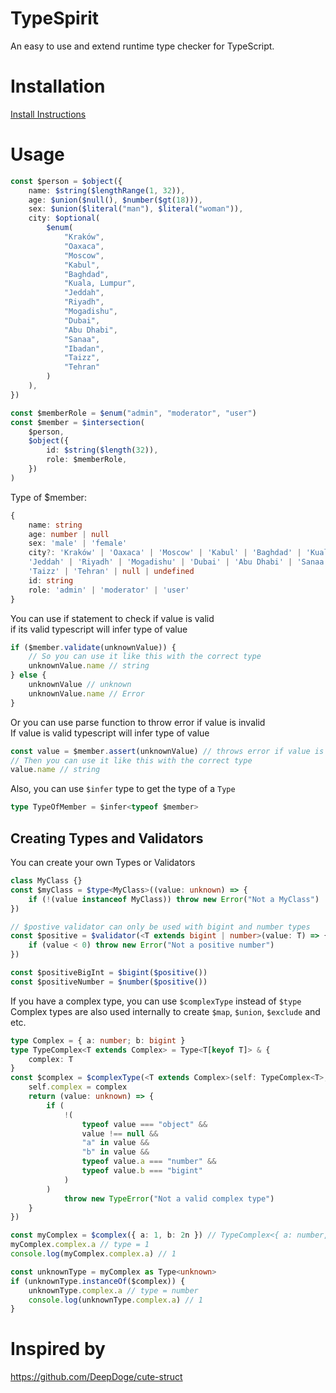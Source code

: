 # TypeSpirit

An easy to use and extend runtime type checker for TypeScript.

# Installation

[Install Instructions](https://github.com/DeepDoge/master-ts-types/releases)

# Usage

```ts
const $person = $object({
    name: $string($lengthRange(1, 32)),
    age: $union($null(), $number($gt(18))),
    sex: $union($literal("man"), $literal("woman")),
    city: $optional(
        $enum(
            "Kraków",
            "Oaxaca",
            "Moscow",
            "Kabul",
            "Baghdad",
            "Kuala, Lumpur",
            "Jeddah",
            "Riyadh",
            "Mogadishu",
            "Dubai",
            "Abu Dhabi",
            "Sanaa",
            "Ibadan",
            "Taizz",
            "Tehran"
        )
    ),
})

const $memberRole = $enum("admin", "moderator", "user")
const $member = $intersection(
    $person,
    $object({
        id: $string($length(32)),
        role: $memberRole,
    })
)
```

Type of $member:

```ts
{
    name: string
    age: number | null
    sex: 'male' | 'female'
    city?: 'Kraków' | 'Oaxaca' | 'Moscow' | 'Kabul' | 'Baghdad' | 'Kuala, Lumpur' |
    'Jeddah' | 'Riyadh' | 'Mogadishu' | 'Dubai' | 'Abu Dhabi' | 'Sanaa' | 'Ibadan' |
    'Taizz' | 'Tehran' | null | undefined
    id: string
    role: 'admin' | 'moderator' | 'user'
}
```

You can use if statement to check if value is valid<br/>
if its valid typescript will infer type of value

```ts
if ($member.validate(unknownValue)) {
    // So you can use it like this with the correct type
    unknownValue.name // string
} else {
    unknownValue // unknown
    unknownValue.name // Error
}
```

Or you can use parse function to throw error if value is invalid<br/>
If value is valid typescript will infer type of value

```ts
const value = $member.assert(unknownValue) // throws error if value is invalid
// Then you can use it like this with the correct type
value.name // string
```

Also, you can use `$infer` type to get the type of a `Type`
```ts
type TypeOfMember = $infer<typeof $member>
```

## Creating Types and Validators

You can create your own Types or Validators

```ts
class MyClass {}
const $myClass = $type<MyClass>((value: unknown) => {
    if (!(value instanceof MyClass)) throw new Error("Not a MyClass")
})

// $postive validator can only be used with bigint and number types
const $positive = $validator(<T extends bigint | number>(value: T) => {
    if (value < 0) throw new Error("Not a positive number")
})

const $positiveBigInt = $bigint($positive())
const $positiveNumber = $number($positive())
```

If you have a complex type, you can use `$complexType` instead of `$type`<br/>
Complex types are also used internally to create `$map`, `$union`, `$exclude` and etc.

```ts
type Complex = { a: number; b: bigint }
type TypeComplex<T extends Complex> = Type<T[keyof T]> & {
    complex: T
}
const $complex = $complexType(<T extends Complex>(self: TypeComplex<T>, complex: T) => {
    self.complex = complex
    return (value: unknown) => {
        if (
            !(
                typeof value === "object" &&
                value !== null &&
                "a" in value &&
                "b" in value &&
                typeof value.a === "number" &&
                typeof value.b === "bigint"
            )
        )
            throw new TypeError("Not a valid complex type")
    }
})

const myComplex = $complex({ a: 1, b: 2n }) // TypeComplex<{ a: number, b: bigint }>
myComplex.complex.a // type = 1
console.log(myComplex.complex.a) // 1

const unknownType = myComplex as Type<unknown>
if (unknownType.instanceOf($complex)) {
    unknownType.complex.a // type = number
    console.log(unknownType.complex.a) // 1
}
```

# Inspired by

https://github.com/DeepDoge/cute-struct
